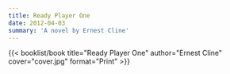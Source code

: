 ```yaml
---
title: Ready Player One
date: 2012-04-03
summary: 'A novel by Ernest Cline'
---
```


{{< booklist/book
title="Ready Player One"
author="Ernest Cline"
cover="cover.jpg"
format="Print" >}}
